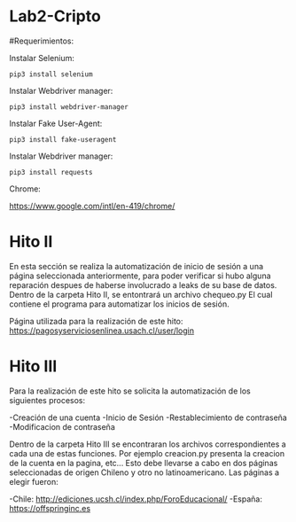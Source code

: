 # Lab2-Cripto

#Requerimientos:

Instalar Selenium:

```
pip3 install selenium
```
Instalar Webdriver manager:

```
pip3 install webdriver-manager
```
Instalar Fake User-Agent:

```
pip3 install fake-useragent
```
Instalar Webdriver manager:

```
pip3 install requests
```

Chrome:

https://www.google.com/intl/en-419/chrome/


# Hito II

En esta sección se realiza la automatización de inicio de sesión a una página seleccionada anteriormente, para poder verificar si hubo alguna reparación despues de haberse involucrado a leaks de su base de datos. Dentro de la carpeta Hito II, se entontrará un archivo chequeo.py El cual contiene el programa para automatizar los inicios de sesión.

Página utilizada para la realización de este hito: https://pagosyserviciosenlinea.usach.cl/user/login

# Hito III

Para la realización de este hito se solicita la automatización de los siguientes procesos:

  -Creación de una cuenta
  -Inicio de Sesión
  -Restablecimiento de contraseña
  -Modificacion de contraseña
  
Dentro de la carpeta Hito III se encontraran los archivos correspondientes a cada una de estas funciones. Por ejemplo creacion.py presenta la creacion de la cuenta en la pagina, etc...
Esto debe llevarse a cabo en dos páginas seleccionadas de origen Chileno y otro no latinoamericano.
Las páginas a elegir fueron:

  -Chile: http://ediciones.ucsh.cl/index.php/ForoEducacional/
  -España: https://offspringinc.es 


